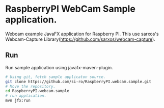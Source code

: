 # RaspberryPI WebCam Sample application.
Webcam example JavaFX application for Raspberry PI.
This use sarxos's Webcam-Capture Library(https://github.com/sarxos/webcam-capture).

## Run
Run sample application using javafx-maven-plugin.  

``` bash
# Using git, fetch sample applicaton source. 
git clone https://github.com/si-ro/RaspberryPI.webcam.sample.git
# Move the repository. 
cd RaspberryPI.webcam.sample
# run application. 
mvn jfx:run
```
